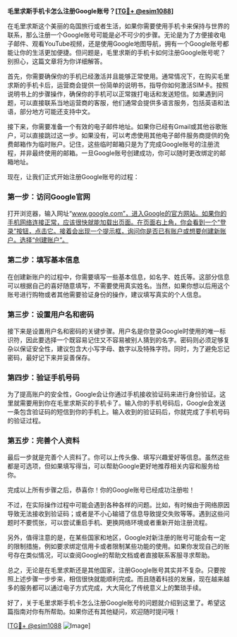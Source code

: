 **毛里求斯手机卡怎么注册Google账号？[[TG💪+ @esim1088](https://t.me/s/esim1088)]**

在毛里求斯这个美丽的岛国旅行或者生活，如果你需要使用手机卡来保持与世界的联系，那么注册一个Google账号可能是必不可少的步骤。无论是为了方便接收电子邮件、观看YouTube视频，还是使用Google地图导航，拥有一个Google账号都能让你的生活更加便捷。但问题是，毛里求斯的手机卡如何注册Google账号呢？别担心，这篇文章将为你详细解答。

首先，你需要确保你的手机已经激活并且能够正常使用。通常情况下，在购买毛里求斯的手机卡后，运营商会提供一份简单的说明书，指导你如何激活SIM卡。按照说明书上的步骤操作，确保你的手机可以正常拨打电话和发送短信。如果遇到问题，可以直接联系当地运营商的客服，他们通常会提供多语言服务，包括英语和法语，部分地方可能还支持中文。

接下来，你需要准备一个有效的电子邮件地址。如果你已经有Gmail或其他谷歌账户，可以直接跳过这一步。如果没有，可以考虑使用其他电子邮件服务商提供的免费邮箱作为临时账户。记住，这些临时邮箱只是为了完成Google账号的注册流程，并非最终使用的邮箱。一旦Google账号创建成功，你可以随时更改绑定的邮箱地址。

现在，让我们正式开始注册Google账号的过程：

### 第一步：访问Google官网

打开浏览器，输入网址“www.google.com”，进入Google的官方网站。如果你的手机网络连接正常，应该很快就能加载出页面。在页面右上角，你会看到一个“登录”按钮，点击它。接着会出现一个提示框，询问你是否已有账户或想要创建新账户。选择“创建账户”。

### 第二步：填写基本信息

在创建新账户的过程中，你需要填写一些基本信息，如名字、姓氏等。这部分信息可以根据自己的喜好随意填写，不需要使用真实姓名。当然，如果你想以后用这个账号进行购物或者其他需要验证身份的操作，建议填写真实的个人信息。

### 第三步：设置用户名和密码

接下来是设置用户名和密码的关键步骤。用户名是你登录Google时使用的唯一标识符，因此要选择一个既容易记住又不容易被别人猜到的名字。密码则必须足够复杂以保证安全性，建议包含大小写字母、数字以及特殊字符。同时，为了避免忘记密码，最好记下来并妥善保存。

### 第四步：验证手机号码

为了提高账户的安全性，Google会让你通过手机接收验证码来进行身份验证。这里就需要用到你在毛里求斯买的手机卡了。输入你的手机号码后，Google会发送一条包含验证码的短信到你的手机上。输入收到的验证码后，你就完成了手机号码的验证过程。

### 第五步：完善个人资料

最后一步就是完善个人资料了。你可以上传头像、填写兴趣爱好等信息。虽然这些都是可选项，但如果填写得当，可以帮助Google更好地推荐相关内容和服务给你。

完成以上所有步骤之后，恭喜你！你的Google账号已经成功注册啦！

不过，在实际操作过程中可能会遇到各种各样的问题。比如，有时候由于网络原因导致无法接收到验证码；或者是不小心输错了信息导致提交失败等等。遇到这些问题时不要慌张，可以尝试重启手机、更换网络环境或者重新开始注册流程。

另外，值得注意的是，在某些国家和地区，Google对新注册的账号可能会有一定的限制措施，例如要求绑定信用卡或者限制某些功能的使用。如果你发现自己的账号存在类似情况，可以查阅Google的帮助文档或者直接联系客服寻求帮助。

总之，无论是在毛里求斯还是其他国家，注册Google账号其实并不复杂。只要按照上述步骤一步步来，相信很快就能顺利完成。而且随着科技的发展，现在越来越多的服务都可以通过电子方式完成，大大简化了传统意义上的繁琐手续。

好了，关于毛里求斯手机卡怎么注册Google账号的问题就介绍到这里了。希望这篇指南对你有所帮助。如果你还有其他疑问，欢迎随时提问哦！

[[TG💪+ @esim1088](https://t.me/s/esim1088) ![Image](https://i.postimg.cc/4NQfJmqS/Snipaste-2025-05-13-00-14-12.png)]